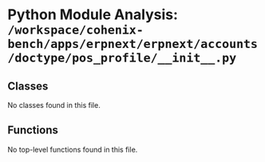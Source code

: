 # Python Module Analysis: `/workspace/cohenix-bench/apps/erpnext/erpnext/accounts/doctype/pos_profile/__init__.py`

## Classes

No classes found in this file.


## Functions

No top-level functions found in this file.
